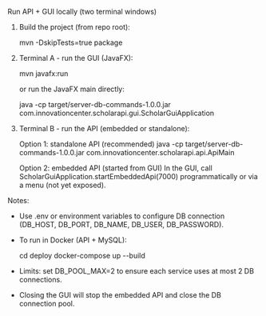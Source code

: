 Run API + GUI locally (two terminal windows)

1) Build the project (from repo root):

   mvn -DskipTests=true package

2) Terminal A - run the GUI (JavaFX):

   mvn javafx:run

   or run the JavaFX main directly:

   java -cp target/server-db-commands-1.0.0.jar com.innovationcenter.scholarapi.gui.ScholarGuiApplication

3) Terminal B - run the API (embedded or standalone):

   Option 1: standalone API (recommended)
   java -cp target/server-db-commands-1.0.0.jar com.innovationcenter.scholarapi.api.ApiMain

   Option 2: embedded API (started from GUI)
   In the GUI, call ScholarGuiApplication.startEmbeddedApi(7000) programmatically or via a menu (not yet exposed).

Notes:
- Use .env or environment variables to configure DB connection (DB_HOST, DB_PORT, DB_NAME, DB_USER, DB_PASSWORD).
- To run in Docker (API + MySQL):

    cd deploy
    docker-compose up --build

- Limits: set DB_POOL_MAX=2 to ensure each service uses at most 2 DB connections.
- Closing the GUI will stop the embedded API and close the DB connection pool.
